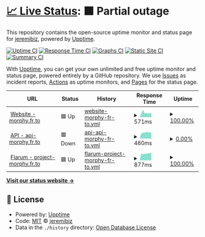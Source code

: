 # [📈 Live Status](https://jeremibiz.github.io/upptime): <!--live status--> **🟧 Partial outage**

This repository contains the open-source uptime monitor and status page for [jeremibiz](https://jeremibiz.github.io/upptime), powered by [Upptime](https://github.com/upptime/upptime).

[![Uptime CI](https://github.com/jeremibiz/upptime/workflows/Uptime%20CI/badge.svg)](https://github.com/jeremibiz/upptime/actions?query=workflow%3A%22Uptime+CI%22)
[![Response Time CI](https://github.com/jeremibiz/upptime/workflows/Response%20Time%20CI/badge.svg)](https://github.com/jeremibiz/upptime/actions?query=workflow%3A%22Response+Time+CI%22)
[![Graphs CI](https://github.com/jeremibiz/upptime/workflows/Graphs%20CI/badge.svg)](https://github.com/jeremibiz/upptime/actions?query=workflow%3A%22Graphs+CI%22)
[![Static Site CI](https://github.com/jeremibiz/upptime/workflows/Static%20Site%20CI/badge.svg)](https://github.com/jeremibiz/upptime/actions?query=workflow%3A%22Static+Site+CI%22)
[![Summary CI](https://github.com/jeremibiz/upptime/workflows/Summary%20CI/badge.svg)](https://github.com/jeremibiz/upptime/actions?query=workflow%3A%22Summary+CI%22)

With [Upptime](https://upptime.js.org), you can get your own unlimited and free uptime monitor and status page, powered entirely by a GitHub repository. We use [Issues](https://github.com/jeremibiz/upptime/issues) as incident reports, [Actions](https://github.com/jeremibiz/upptime/actions) as uptime monitors, and [Pages](https://jeremibiz.github.io/upptime) for the status page.

<!--start: status pages-->
<!-- This summary is generated by Upptime (https://github.com/upptime/upptime) -->
<!-- Do not edit this manually, your changes will be overwritten -->
<!-- prettier-ignore -->
| URL | Status | History | Response Time | Uptime |
| --- | ------ | ------- | ------------- | ------ |
| <img alt="" src="https://icons.duckduckgo.com/ip3/morphy.fr.to.ico" height="13"> [Website - morphy.fr.to](https://morphy.fr.to) | 🟩 Up | [website-morphy-fr-to.yml](https://github.com/jeremibiz/upptime/commits/HEAD/history/website-morphy-fr-to.yml) | <details><summary><img alt="Response time graph" src="./graphs/website-morphy-fr-to/response-time-week.png" height="20"> 571ms</summary><br><a href="https://jeremibiz.github.io/upptime/history/website-morphy-fr-to"><img alt="Response time 997" src="https://img.shields.io/endpoint?url=https%3A%2F%2Fraw.githubusercontent.com%2Fjeremibiz%2Fupptime%2FHEAD%2Fapi%2Fwebsite-morphy-fr-to%2Fresponse-time.json"></a><br><a href="https://jeremibiz.github.io/upptime/history/website-morphy-fr-to"><img alt="24-hour response time 604" src="https://img.shields.io/endpoint?url=https%3A%2F%2Fraw.githubusercontent.com%2Fjeremibiz%2Fupptime%2FHEAD%2Fapi%2Fwebsite-morphy-fr-to%2Fresponse-time-day.json"></a><br><a href="https://jeremibiz.github.io/upptime/history/website-morphy-fr-to"><img alt="7-day response time 571" src="https://img.shields.io/endpoint?url=https%3A%2F%2Fraw.githubusercontent.com%2Fjeremibiz%2Fupptime%2FHEAD%2Fapi%2Fwebsite-morphy-fr-to%2Fresponse-time-week.json"></a><br><a href="https://jeremibiz.github.io/upptime/history/website-morphy-fr-to"><img alt="30-day response time 672" src="https://img.shields.io/endpoint?url=https%3A%2F%2Fraw.githubusercontent.com%2Fjeremibiz%2Fupptime%2FHEAD%2Fapi%2Fwebsite-morphy-fr-to%2Fresponse-time-month.json"></a><br><a href="https://jeremibiz.github.io/upptime/history/website-morphy-fr-to"><img alt="1-year response time 997" src="https://img.shields.io/endpoint?url=https%3A%2F%2Fraw.githubusercontent.com%2Fjeremibiz%2Fupptime%2FHEAD%2Fapi%2Fwebsite-morphy-fr-to%2Fresponse-time-year.json"></a></details> | <details><summary><a href="https://jeremibiz.github.io/upptime/history/website-morphy-fr-to">100.00%</a></summary><a href="https://jeremibiz.github.io/upptime/history/website-morphy-fr-to"><img alt="All-time uptime 98.08%" src="https://img.shields.io/endpoint?url=https%3A%2F%2Fraw.githubusercontent.com%2Fjeremibiz%2Fupptime%2FHEAD%2Fapi%2Fwebsite-morphy-fr-to%2Fuptime.json"></a><br><a href="https://jeremibiz.github.io/upptime/history/website-morphy-fr-to"><img alt="24-hour uptime 100.00%" src="https://img.shields.io/endpoint?url=https%3A%2F%2Fraw.githubusercontent.com%2Fjeremibiz%2Fupptime%2FHEAD%2Fapi%2Fwebsite-morphy-fr-to%2Fuptime-day.json"></a><br><a href="https://jeremibiz.github.io/upptime/history/website-morphy-fr-to"><img alt="7-day uptime 100.00%" src="https://img.shields.io/endpoint?url=https%3A%2F%2Fraw.githubusercontent.com%2Fjeremibiz%2Fupptime%2FHEAD%2Fapi%2Fwebsite-morphy-fr-to%2Fuptime-week.json"></a><br><a href="https://jeremibiz.github.io/upptime/history/website-morphy-fr-to"><img alt="30-day uptime 96.81%" src="https://img.shields.io/endpoint?url=https%3A%2F%2Fraw.githubusercontent.com%2Fjeremibiz%2Fupptime%2FHEAD%2Fapi%2Fwebsite-morphy-fr-to%2Fuptime-month.json"></a><br><a href="https://jeremibiz.github.io/upptime/history/website-morphy-fr-to"><img alt="1-year uptime 98.08%" src="https://img.shields.io/endpoint?url=https%3A%2F%2Fraw.githubusercontent.com%2Fjeremibiz%2Fupptime%2FHEAD%2Fapi%2Fwebsite-morphy-fr-to%2Fuptime-year.json"></a></details>
| <img alt="" src="https://icons.duckduckgo.com/ip3/api-morphy.fr.to.ico" height="13"> [API - api-morphy.fr.to](https://api-morphy.fr.to/status) | 🟥 Down | [api-api-morphy-fr-to.yml](https://github.com/jeremibiz/upptime/commits/HEAD/history/api-api-morphy-fr-to.yml) | <details><summary><img alt="Response time graph" src="./graphs/api-api-morphy-fr-to/response-time-week.png" height="20"> 460ms</summary><br><a href="https://jeremibiz.github.io/upptime/history/api-api-morphy-fr-to"><img alt="Response time 564" src="https://img.shields.io/endpoint?url=https%3A%2F%2Fraw.githubusercontent.com%2Fjeremibiz%2Fupptime%2FHEAD%2Fapi%2Fapi-api-morphy-fr-to%2Fresponse-time.json"></a><br><a href="https://jeremibiz.github.io/upptime/history/api-api-morphy-fr-to"><img alt="24-hour response time 393" src="https://img.shields.io/endpoint?url=https%3A%2F%2Fraw.githubusercontent.com%2Fjeremibiz%2Fupptime%2FHEAD%2Fapi%2Fapi-api-morphy-fr-to%2Fresponse-time-day.json"></a><br><a href="https://jeremibiz.github.io/upptime/history/api-api-morphy-fr-to"><img alt="7-day response time 460" src="https://img.shields.io/endpoint?url=https%3A%2F%2Fraw.githubusercontent.com%2Fjeremibiz%2Fupptime%2FHEAD%2Fapi%2Fapi-api-morphy-fr-to%2Fresponse-time-week.json"></a><br><a href="https://jeremibiz.github.io/upptime/history/api-api-morphy-fr-to"><img alt="30-day response time 543" src="https://img.shields.io/endpoint?url=https%3A%2F%2Fraw.githubusercontent.com%2Fjeremibiz%2Fupptime%2FHEAD%2Fapi%2Fapi-api-morphy-fr-to%2Fresponse-time-month.json"></a><br><a href="https://jeremibiz.github.io/upptime/history/api-api-morphy-fr-to"><img alt="1-year response time 564" src="https://img.shields.io/endpoint?url=https%3A%2F%2Fraw.githubusercontent.com%2Fjeremibiz%2Fupptime%2FHEAD%2Fapi%2Fapi-api-morphy-fr-to%2Fresponse-time-year.json"></a></details> | <details><summary><a href="https://jeremibiz.github.io/upptime/history/api-api-morphy-fr-to">0.00%</a></summary><a href="https://jeremibiz.github.io/upptime/history/api-api-morphy-fr-to"><img alt="All-time uptime 0.00%" src="https://img.shields.io/endpoint?url=https%3A%2F%2Fraw.githubusercontent.com%2Fjeremibiz%2Fupptime%2FHEAD%2Fapi%2Fapi-api-morphy-fr-to%2Fuptime.json"></a><br><a href="https://jeremibiz.github.io/upptime/history/api-api-morphy-fr-to"><img alt="24-hour uptime 0.00%" src="https://img.shields.io/endpoint?url=https%3A%2F%2Fraw.githubusercontent.com%2Fjeremibiz%2Fupptime%2FHEAD%2Fapi%2Fapi-api-morphy-fr-to%2Fuptime-day.json"></a><br><a href="https://jeremibiz.github.io/upptime/history/api-api-morphy-fr-to"><img alt="7-day uptime 0.00%" src="https://img.shields.io/endpoint?url=https%3A%2F%2Fraw.githubusercontent.com%2Fjeremibiz%2Fupptime%2FHEAD%2Fapi%2Fapi-api-morphy-fr-to%2Fuptime-week.json"></a><br><a href="https://jeremibiz.github.io/upptime/history/api-api-morphy-fr-to"><img alt="30-day uptime 0.00%" src="https://img.shields.io/endpoint?url=https%3A%2F%2Fraw.githubusercontent.com%2Fjeremibiz%2Fupptime%2FHEAD%2Fapi%2Fapi-api-morphy-fr-to%2Fuptime-month.json"></a><br><a href="https://jeremibiz.github.io/upptime/history/api-api-morphy-fr-to"><img alt="1-year uptime 0.00%" src="https://img.shields.io/endpoint?url=https%3A%2F%2Fraw.githubusercontent.com%2Fjeremibiz%2Fupptime%2FHEAD%2Fapi%2Fapi-api-morphy-fr-to%2Fuptime-year.json"></a></details>
| <img alt="" src="https://icons.duckduckgo.com/ip3/project-morphy.fr.to.ico" height="13"> [Flarum - project-morphy.fr.to](https://project-morphy.fr.to) | 🟩 Up | [flarum-project-morphy-fr-to.yml](https://github.com/jeremibiz/upptime/commits/HEAD/history/flarum-project-morphy-fr-to.yml) | <details><summary><img alt="Response time graph" src="./graphs/flarum-project-morphy-fr-to/response-time-week.png" height="20"> 877ms</summary><br><a href="https://jeremibiz.github.io/upptime/history/flarum-project-morphy-fr-to"><img alt="Response time 1439" src="https://img.shields.io/endpoint?url=https%3A%2F%2Fraw.githubusercontent.com%2Fjeremibiz%2Fupptime%2FHEAD%2Fapi%2Fflarum-project-morphy-fr-to%2Fresponse-time.json"></a><br><a href="https://jeremibiz.github.io/upptime/history/flarum-project-morphy-fr-to"><img alt="24-hour response time 960" src="https://img.shields.io/endpoint?url=https%3A%2F%2Fraw.githubusercontent.com%2Fjeremibiz%2Fupptime%2FHEAD%2Fapi%2Fflarum-project-morphy-fr-to%2Fresponse-time-day.json"></a><br><a href="https://jeremibiz.github.io/upptime/history/flarum-project-morphy-fr-to"><img alt="7-day response time 877" src="https://img.shields.io/endpoint?url=https%3A%2F%2Fraw.githubusercontent.com%2Fjeremibiz%2Fupptime%2FHEAD%2Fapi%2Fflarum-project-morphy-fr-to%2Fresponse-time-week.json"></a><br><a href="https://jeremibiz.github.io/upptime/history/flarum-project-morphy-fr-to"><img alt="30-day response time 980" src="https://img.shields.io/endpoint?url=https%3A%2F%2Fraw.githubusercontent.com%2Fjeremibiz%2Fupptime%2FHEAD%2Fapi%2Fflarum-project-morphy-fr-to%2Fresponse-time-month.json"></a><br><a href="https://jeremibiz.github.io/upptime/history/flarum-project-morphy-fr-to"><img alt="1-year response time 1439" src="https://img.shields.io/endpoint?url=https%3A%2F%2Fraw.githubusercontent.com%2Fjeremibiz%2Fupptime%2FHEAD%2Fapi%2Fflarum-project-morphy-fr-to%2Fresponse-time-year.json"></a></details> | <details><summary><a href="https://jeremibiz.github.io/upptime/history/flarum-project-morphy-fr-to">100.00%</a></summary><a href="https://jeremibiz.github.io/upptime/history/flarum-project-morphy-fr-to"><img alt="All-time uptime 98.07%" src="https://img.shields.io/endpoint?url=https%3A%2F%2Fraw.githubusercontent.com%2Fjeremibiz%2Fupptime%2FHEAD%2Fapi%2Fflarum-project-morphy-fr-to%2Fuptime.json"></a><br><a href="https://jeremibiz.github.io/upptime/history/flarum-project-morphy-fr-to"><img alt="24-hour uptime 100.00%" src="https://img.shields.io/endpoint?url=https%3A%2F%2Fraw.githubusercontent.com%2Fjeremibiz%2Fupptime%2FHEAD%2Fapi%2Fflarum-project-morphy-fr-to%2Fuptime-day.json"></a><br><a href="https://jeremibiz.github.io/upptime/history/flarum-project-morphy-fr-to"><img alt="7-day uptime 100.00%" src="https://img.shields.io/endpoint?url=https%3A%2F%2Fraw.githubusercontent.com%2Fjeremibiz%2Fupptime%2FHEAD%2Fapi%2Fflarum-project-morphy-fr-to%2Fuptime-week.json"></a><br><a href="https://jeremibiz.github.io/upptime/history/flarum-project-morphy-fr-to"><img alt="30-day uptime 96.81%" src="https://img.shields.io/endpoint?url=https%3A%2F%2Fraw.githubusercontent.com%2Fjeremibiz%2Fupptime%2FHEAD%2Fapi%2Fflarum-project-morphy-fr-to%2Fuptime-month.json"></a><br><a href="https://jeremibiz.github.io/upptime/history/flarum-project-morphy-fr-to"><img alt="1-year uptime 98.07%" src="https://img.shields.io/endpoint?url=https%3A%2F%2Fraw.githubusercontent.com%2Fjeremibiz%2Fupptime%2FHEAD%2Fapi%2Fflarum-project-morphy-fr-to%2Fuptime-year.json"></a></details>

<!--end: status pages-->

[**Visit our status website →**](https://jeremibiz.github.io/upptime)

## 📄 License

- Powered by: [Upptime](https://github.com/upptime/upptime)
- Code: [MIT](./LICENSE) © [jeremibiz](https://jeremibiz.github.io/upptime)
- Data in the `./history` directory: [Open Database License](https://opendatacommons.org/licenses/odbl/1-0/)
